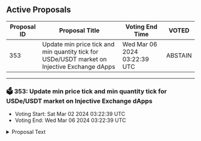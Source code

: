 ## Active Proposals

| Proposal ID | Proposal Title | Voting End Time | VOTED |
|-------------|----------------|-----------------|-------|
| 353 | Update min price tick and min quantity tick for USDe/USDT market on Injective Exchange dApps | Wed Mar 06 2024 03:22:39 UTC | ABSTAIN |

---

### 🗳 353: Update min price tick and min quantity tick for USDe/USDT market on Injective Exchange dApps
- Voting Start: Sat Mar 02 2024 03:22:39 UTC
- Voting End: Wed Mar 06 2024 03:22:39 UTC

<details>
<summary>Proposal Text</summary>
 
This proposal pertains to products on Injective exchange dApps.

Specifically, in order to provide a better trading experience, this proposal seeks to update the minimum price tick and minimum quantity tick for the USDe/USDT market:
Min price tick from 1000000000000000000000 to 0.0001 and min quantity tick from 0.001 to 0.1

- By voting YES on this proposal, you agree to update the min price tick and min quantity tick for this market.
- By voting NO on the proposal, you do not support updating the min price tick and min quantity tick for this market.
- By voting NO WITH VETO, you find this proposal to be (1) spam, i.e., irrelevant to the Injective ecosystem, (2) disproportionately infringes on minority interests, or (3) violates or encourages violation of the rules of engagement as currently set out by Injective governance. If the number of ‘NoWithVeto’ votes is greater than a third of total votes, the proposal is rejected and the 500 INJ deposit is burned.
- By voting ABSTAIN, you wish to contribute to quorum while formally declining to vote either for or against the proposal.

**Disclosure: I am a member of the Injective Labs team.**
</details>

